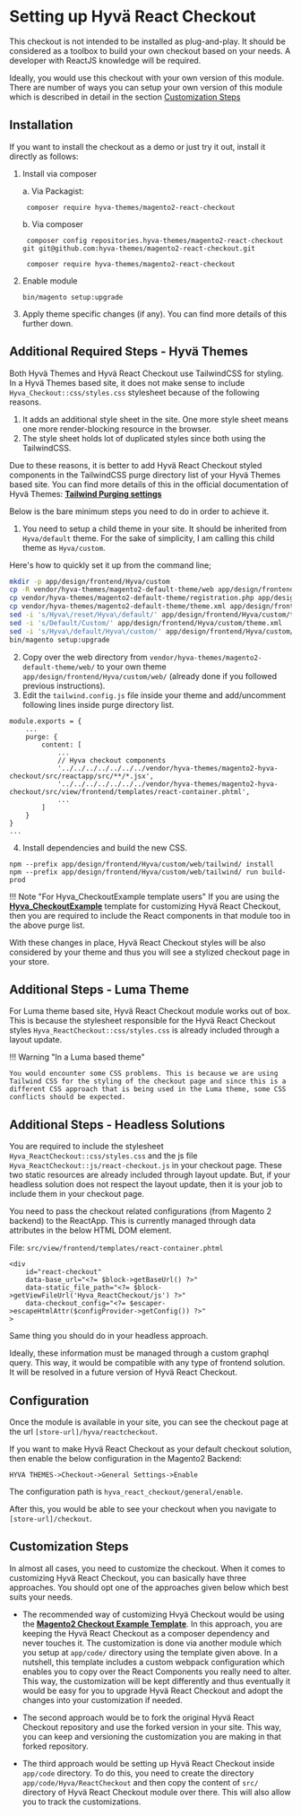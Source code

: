 # Setting up Hyvä React Checkout

This checkout is not intended to be installed as plug-and-play. It should be considered as a toolbox to build your own checkout based on your needs. A developer with ReactJS knowledge will be required.

Ideally, you would use this checkout with your own version of this module. There are number of ways you can setup your own version of this module which is described in detail in the section [Customization Steps](#customization-steps)

## Installation

If you want to install the checkout as a demo or just try it out, install it directly as follows:

1. Install via composer

    a. Via Packagist:

        composer require hyva-themes/magento2-react-checkout

    b. Via composer

        composer config repositories.hyva-themes/magento2-react-checkout git git@github.com:hyva-themes/magento2-react-checkout.git

        composer require hyva-themes/magento2-react-checkout


2. Enable module
    ```
    bin/magento setup:upgrade
    ```
3. Apply theme specific changes (if any). You can find more details of this further down.

## Additional Required Steps - Hyvä Themes

Both Hyvä Themes and Hyvä React Checkout use TailwindCSS for styling. In a Hyvä Themes based site, it does not make sense to include `Hyva_Checkout::css/styles.css` stylesheet because of the following reasons.

1. It adds an additional style sheet in the site. One more style sheet means one more render-blocking resource in the browser.
2. The style sheet holds lot of duplicated styles since both using the TailwindCSS.

Due to these reasons, it is better to add Hyvä React Checkout styled components in the TailwindCSS purge directory list of your Hyvä Themes based site. You can find more details of this in the official documentation of Hyvä Themes: [**Tailwind Purging settings**](https://docs.hyva.io/doc/tailwind-purging-settings-goVaHblLAR)

Below is the bare minimum steps you need to do in order to achieve it.

1. You need to setup a child theme in your site. It should be inherited from `Hyva/default` theme. For the sake of simplicity, I am calling this child theme as `Hyva/custom`.

Here's how to quickly set it up from the command line;

```bash
mkdir -p app/design/frontend/Hyva/custom
cp -R vendor/hyva-themes/magento2-default-theme/web app/design/frontend/Hyva/custom/web
cp vendor/hyva-themes/magento2-default-theme/registration.php app/design/frontend/Hyva/custom
cp vendor/hyva-themes/magento2-default-theme/theme.xml app/design/frontend/Hyva/custom
sed -i 's/Hyva\/reset/Hyva\/default/' app/design/frontend/Hyva/custom/theme.xml
sed -i 's/Default/Custom/' app/design/frontend/Hyva/custom/theme.xml
sed -i 's/Hyva\/default/Hyva\/custom/' app/design/frontend/Hyva/custom/registration.php
bin/magento setup:upgrade
```

2. Copy over the web directory from `vendor/hyva-themes/magento2-default-theme/web/` to your own theme `app/design/frontend/Hyva/custom/web/` (already done if you followed previous instructions).
3. Edit the `tailwind.config.js` file inside your theme and add/uncomment following lines inside purge directory list.

```
module.exports = {
    ...
    purge: {
        content: [
            ...
            // Hyva checkout components
            '../../../../../../../vendor/hyva-themes/magento2-hyva-checkout/src/reactapp/src/**/*.jsx',
            '../../../../../../../vendor/hyva-themes/magento2-hyva-checkout/src/view/frontend/templates/react-container.phtml',
            ...
        ]
    }
}
...
```

4. Install dependencies and build the new CSS.

```
npm --prefix app/design/frontend/Hyva/custom/web/tailwind/ install
npm --prefix app/design/frontend/Hyva/custom/web/tailwind/ run build-prod
```

!!! Note "For Hyva_CheckoutExample template users"
    If you are using the [**Hyva_CheckoutExample**](https://github.com/hyva-themes/magento2-checkout-example) template for customizing Hyvä React Checkout, then you are required to include the React components in that module too in the above purge list.

With these changes in place, Hyvä React Checkout styles will be also considered by your theme and thus you will see a stylized checkout page in your store.

## Additional Steps - Luma Theme

For Luma theme based site, Hyvä React Checkout module works out of box. This is because the stylesheet responsible for the Hyvä React Checkout styles `Hyva_ReactCheckout::css/styles.css` is already included through a layout update.

!!! Warning "In a Luma based theme"

    You would encounter some CSS problems. This is because we are using Tailwind CSS for the styling of the checkout page and since this is a different CSS approach that is being used in the Luma theme, some CSS conflicts should be expected.

## Additional Steps - Headless Solutions

You are required to include the stylesheet `Hyva_ReactCheckout::css/styles.css` and the js file `Hyva_ReactCheckout::js/react-checkout.js` in your checkout page. These two static resources are already included through layout update. But, if your headless solution does not respect the layout update, then it is your job to include them in your checkout page.

You need to pass the checkout related configurations (from Magento 2 backend) to the ReactApp. This is currently managed through data attributes in the below HTML DOM element.

File:  `src/view/frontend/templates/react-container.phtml`

```
<div
    id="react-checkout"
    data-base_url="<?= $block->getBaseUrl() ?>"
    data-static_file_path="<?= $block->getViewFileUrl('Hyva_ReactCheckout/js') ?>"
    data-checkout_config="<?= $escaper->escapeHtmlAttr($configProvider->getConfig()) ?>"
>
```
Same thing you should do in your headless approach.

Ideally, these information must be managed through a custom graphql query. This way, it would be compatible with any type of frontend solution. It will be resolved in a future version of Hyvä React Checkout.

## Configuration

Once the module is available in your site, you can see the checkout page at the url `[store-url]/hyva/reactcheckout`.

If you want to make Hyvä React Checkout as your default checkout solution, then enable the below configuration in the Magento2 Backend:

`HYVA THEMES->Checkout->General Settings->Enable`

The configuration path is `hyva_react_checkout/general/enable`.

After this, you would be able to see your checkout when you navigate to `[store-url]/checkout`.

## Customization Steps

In almost all cases, you need to customize the checkout. When it comes to customizing Hyvä React Checkout, you can basically have three approaches. You should opt one of the approaches given below which best suits your needs.

- The recommended way of customizing Hvyä Checkout would be using the [**Magento2 Checkout Example Template**](https://github.com/hyva-themes/magento2-checkout-example). In this approach, you are keeping the Hyvä React Checkout as a composer dependency and never touches it. The customization is done via another module which you setup at `app/code/` directory using the template given above. In a nutshell, this template includes a custom webpack configuration which enables you to copy over the React Components you really need to alter. This way, the customization will be kept differently and thus eventually it would be easy for you to upgrade Hyvä React Checkout and adopt the changes into your customization if needed.

- The second approach would be to fork the original Hyvä React Checkout repository and use the forked version in your site. This way, you can keep and versioning the customization you are making in that forked repository.

- The third approach would be setting up Hyvä React Checkout inside `app/code` directory. To do this, you need to create the directory `app/code/Hyva/ReactCheckout` and then copy the content of `src/` directory of Hyvä React Checkout module over there. This will also allow you to track the customizations.
